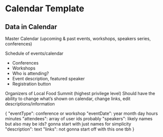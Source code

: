 # Calendar Template

## Data in Calendar

Master Calendar (upcoming & past events, workshops, speakers series, conferences)


Schedule of events/calendar
- Conferences
- Workshops
- Who is attending?
- Event description, featured speaker
- Registration button

Organizers of Local Food Summit (highest privilege level)
Should have the ability to change what’s shown on calendar, change links, edit descriptions/information


{
  "eventType": conference or workshop
  "eventDate": year month day hours minutes
  "attendees": array of user ids probably
  "speakers": likely names but also may be ids? gonna start with just names for simplicity
  "description": text
  "links": not gonna start off with this one tbh
}